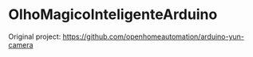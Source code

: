 # OlhoMagicoInteligenteArduino
Original project: https://github.com/openhomeautomation/arduino-yun-camera
